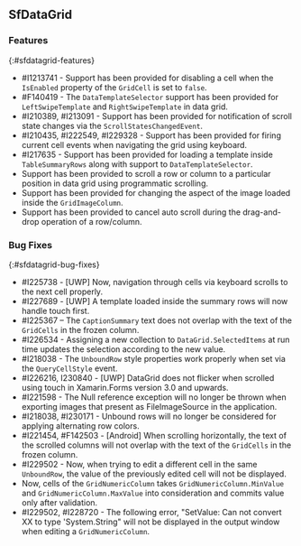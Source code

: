 ## SfDataGrid

### Features
{:#sfdatagrid-features}

* \#I1213741 - Support has been provided for disabling a cell when the `IsEnabled` property of the `GridCell` is set to `false`.
* \#F140419 - The `DataTemplateSelector` support has been provided for `LeftSwipeTemplate` and `RightSwipeTemplate` in data grid.
* \#I210389, #I213091 - Support has been provided for notification of scroll state changes via the `ScrollStatesChangedEvent`.
* \#I210435, #I222549, #I229328 - Support has been provided for firing current cell events when navigating the grid using keyboard.
* \#I217635 - Support has been provided for loading a template inside `TableSummaryRows` along with support to `DataTemplateSelector`.
* Support has been provided to scroll a row or column to a particular position in data grid using programmatic scrolling.
* Support has been provided for changing the aspect of the image loaded inside the `GridImageColumn`.
* Support has been provided to cancel auto scroll during the drag-and-drop operation of a row/column.

### Bug Fixes
{:#sfdatagrid-bug-fixes}

* \#I225738 - [UWP] Now, navigation through cells via keyboard scrolls to the next cell properly.
* \#I227689 - [UWP] A template loaded inside the summary rows will now handle touch first.
* \#I225367 – The `CaptionSummary` text does not overlap with the text of the `GridCells` in the frozen column.
* \#I226534 - Assigning a new collection to `DataGrid.SelectedItems` at run time updates the selection according to the new value.
* \#I218038 - The `UnboundRow` style properties work properly when set via the `QueryCellStyle` event.
* \#I226216, I230840 - [UWP] DataGrid does not flicker when scrolled using touch in Xamarin.Forms version 3.0 and upwards.
* \#I221598 - The Null reference exception will no longer be thrown when exporting images that present as FileImageSource in the application.
* \#I218038, #I230171 - Unbound rows will no longer be considered for applying alternating row colors.
* \#I221454, #F142503 - [Android] When scrolling horizontally, the text of the scrolled columns will not overlap with the text of the `GridCells` in the frozen column.
* \#I229502 - Now, when trying to edit a different cell in the same `UnboundRow`, the value of the previously edited cell will not be displayed.
* Now, cells of the `GridNumericColumn` takes `GridNumericColumn.MinValue` and `GridNumericColumn.MaxValue`  into consideration and commits value only after validation.
* \#I229502, #I228720 - The following error, "SetValue: Can not convert XX to type 'System.String" will not be displayed in the output window when editing a `GridNumericColumn`.